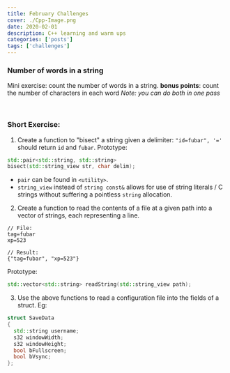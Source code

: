 ```yaml
---
title: February Challenges
cover: ./Cpp-Image.png
date: 2020-02-01
description: C++ learning and warm ups
categories: ['posts']
tags: ['challenges']
---
```


### Number of words in a string

Mini exercise: count the number of words in a string.
**bonus points**: count the number of characters in each word
_Note: you can do both in one pass_

<p>&nbsp;</p>

### Short Exercise:

1. Create a function to "bisect" a string given a delimiter: `"id=fubar", '='` should return `id` and `fubar`.
   Prototype:

```cpp
std::pair<std::string, std::string>
bisect(std::string_view str, char delim);
```

- `pair` can be found in `<utility>`.
- `string_view` instead of `string const&` allows for use of string literals / C strings without suffering a pointless `string` allocation.

2. Create a function to read the contents of a file at a given path into a vector of strings, each representing a line.

```
// File:
tag=fubar
xp=523

// Result:
{"tag=fubar", "xp=523"}
```

Prototype:

```cpp
std::vector<std::string> readString(std::string_view path);
```

3. Use the above functions to read a configuration file into the fields of a struct.
   Eg:

```cpp
struct SaveData
{
  std::string username;
  s32 windowWidth;
  s32 windowHeight;
  bool bFullscreen;
  bool bVsync;
};
```
